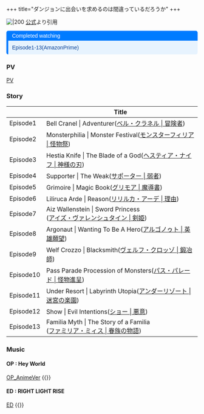 +++
title="ダンジョンに出会いを求めるのは間違っているだろうか"
+++

![|200](https://danmachi.com/images/og-image.jpg)
[公式](https://www.google.com/url?sa=i&url=https%3A%2F%2Fdanmachi.com%2F&psig=AOvVaw0p2zUJKJmq0MlPWUSHO9t0&ust=1720688116859000&source=images&cd=vfe&opi=89978449&ved=0CBEQjRxqFwoTCOi-ufSMnIcDFQAAAAAdAAAAABAE)より引用



<div style="margin: 10px 0; border-left: 5px solid #007BFF; border-radius: 5px; overflow: hidden; font-family: Arial, sans-serif;"> <div style="background-color: #007BFF; color: #ffffff; padding: 5px 10px; font-weight: normal; font-size: 14px;"> Completed watching </div> <div style="background-color: #e7f3fe; color: #084298; padding: 10px;"> <p style="margin: 0;">Episode1-13(AmazonPrime)</p> </div> </div>


### PV
[PV](https://www.youtube.com/watch?v=wxhpfkyg7_c)


### Story
|           | Title                                                                                                                |
| --------- | -------------------------------------------------------------------------------------------------------------------- |
| Episode1  | Bell Cranel \| Adventurer([ベル・クラネル \| 冒険者](https://danmachi.com/danmachi/story/episode1.html))                       |
| Episode2  | Monsterphilia \| Monster Festival([モンスターフィリア \| 怪物祭](https://danmachi.com/danmachi/story/episode2.html))             |
| Episode3  | Hestia Knife \| The Blade of a God([ヘスティア・ナイフ \| 神様の刃](https://danmachi.com/danmachi/story/episode3.html))           |
| Episode4  | Supporter \| The Weak([サポーター \| 弱者](https://danmachi.com/danmachi/story/episode4.html))                              |
| Episode5  | Grimoire \| Magic Book([グリモア \| 魔導書](https://danmachi.com/danmachi/story/episode5.html))                             |
| Episode6  | Liliruca Arde \| Reason([リリルカ・アーデ \| 理由](https://danmachi.com/danmachi/story/episode6.html))                         |
| Episode7  | Aiz Wallenstein \| Sword Princess<br>([アイズ・ヴァレンシュタイン \| 剣姫](https://danmachi.com/danmachi/story/episode7.html))      |
| Episode8  | Argonaut \| Wanting To Be A Hero([アルゴノゥト \| 英雄願望](https://danmachi.com/danmachi/story/episode8.html))                |
| Episode9  | Welf Crozzo \| Blacksmith([ヴェルフ・クロッゾ \| 鍛冶師](https://danmachi.com/danmachi/story/episode9.html))                     |
| Episode10 | Pass Parade Procession of Monsters([パス・パレード \| 怪物進呈](https://danmachi.com/danmachi/story/episode10.html))            |
| Episode11 | Under Resort \| Labyrinth Utopia([アンダーリゾート \| 迷宮の楽園](https://danmachi.com/danmachi/story/episode11.html))            |
| Episode12 | Show \| Evil Intentions([ショー \| 悪意](https://danmachi.com/danmachi/story/episode12.html))                             |
| Episode13 | Familia Myth \| The Story of a Familia<br>([ファミリア・ミィス \| 眷族の物語](https://danmachi.com/danmachi/story/episode13.html)) |

### Music
#### OP : Hey World
[OP_AnimeVer](https://www.youtube.com/watch?v=IfYa8XquHHE)
{{<youtube IfYa8XquHHE>}}

#### ED : RIGHT LIGHT RISE
[ED](https://www.youtube.com/watch?v=fC6SLbnkTzQ)
{{<youtube fC6SLbnkTzQ>}}
